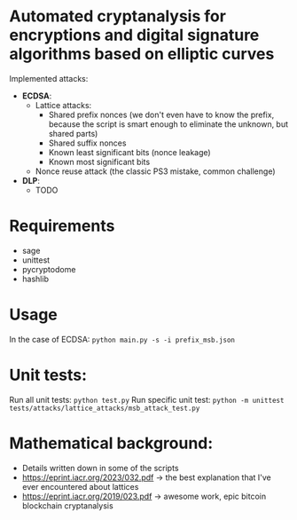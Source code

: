 # Automated cryptanalysis for encryptions and digital signature algorithms based on elliptic curves

Implemented attacks:
- **ECDSA**:
  - Lattice attacks:
    - Shared prefix nonces (we don't even have to know the prefix, because the script is smart enough to eliminate the unknown, but shared parts)
    - Shared suffix nonces
    - Known least significant bits (nonce leakage)
    - Known most significant bits
  - Nonce reuse attack (the classic PS3 mistake, common challenge)
- **DLP**:
  - TODO

# Requirements
- sage
- unittest
- pycryptodome
- hashlib

# Usage
In the case of ECDSA:
`python main.py -s -i prefix_msb.json`

# Unit tests:
Run all unit tests:
`python test.py`
Run specific unit test:
`python -m unittest tests/attacks/lattice_attacks/msb_attack_test.py`

# Mathematical background:
- Details written down in some of the scripts
- https://eprint.iacr.org/2023/032.pdf -> the best explanation that I've ever encountered about lattices
- https://eprint.iacr.org/2019/023.pdf -> awesome work, epic bitcoin blockchain cryptanalysis